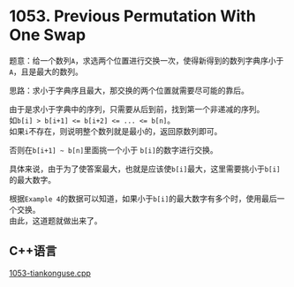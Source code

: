 # 1053. Previous Permutation With One Swap  


题意：给一个数列`A`，求选两个位置进行交换一次，使得新得到的数列字典序小于`A`，且是最大的数列。  


思路：求小于字典序且最大，那交换的两个位置就需要尽可能的靠后。  


由于是求小于字典中的序列，只需要从后到前，找到第一个非递减的序列。  
如`b[i] > b[i+1] <= b[i+2] <= ... <= b[n]`。   
如果`i`不存在，则说明整个数列就是最小的，返回原数列即可。  


否则在`b[i+1] ~ b[n]`里面挑一个小于 `b[i]`的数字进行交换。  


具体来说，由于为了使答案最大，也就是应该使`b[i]`最大，这里需要挑小于`b[i]`的最大数字。  


根据`Example 4`的数据可以知道，如果小于`b[i]`的最大数字有多个时，使用最后一个交换。  
由此，这道题就做出来了。  


## C++语言  

[1053-tiankonguse.cpp](./1053-tiankonguse.cpp)

